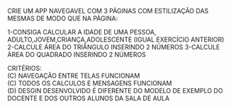 <P>
CRIE UM APP NAVEGAVEL COM 3 PÁGINAS COM ESTILIZAÇÃO DAS MESMAS DE MODO QUE NA PÁGINA:

1-CONSIGA CALCULAR A IDADE DE UMA PESSOA, ADULTO,JOVEM,CRIANÇA,ADOLESCENTE (IGUAL EXERCÍCIO ANTERIOR)
2-CALCULE ÁREA DO TRIÂNGULO INSERINDO 2 NÚMEROS
3-CALCULE ÀREA DO QUADRADO INSERINDO 2 NÚMEROS
</p>

<p>
CRITÉRIOS:
<br>
(C) NAVEGAÇÃO ENTRE TELAS FUNCIONAM
<br>
(C) TODOS OS CALCULOS E MENSAGENS FUNCIONAM
<br>
(D) DESGIN DESENVOLVIDO É DIFERENTE DO MODELO DE EXEMPLO DO DOCENTE E DOS OUTROS ALUNOS DA SALA DE AULA

</p>
